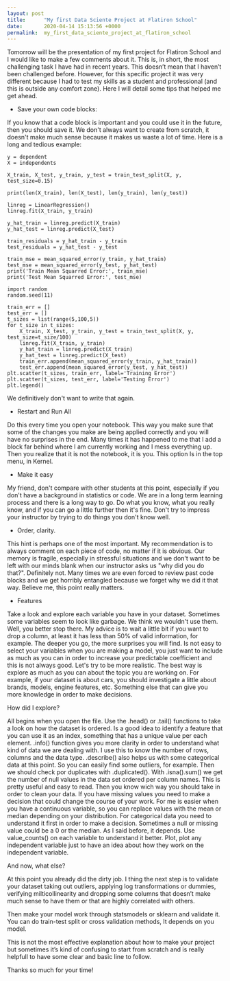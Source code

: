 ```yaml
---
layout: post
title:      "My first Data Sciente Project at Flatiron School"
date:       2020-04-14 15:13:56 +0000
permalink:  my_first_data_sciente_project_at_flatiron_school
---
```


Tomorrow will be the presentation of my first project for Flatiron School and I would like to make a few comments about it. This is, in short, the most challenging task I have had in recent years. This doesn’t mean that I haven’t been challenged before. However, for this specific project it was very different because I had to test my skills as a student and professional (and this is outside any comfort zone).
Here I will detail some tips that helped me get ahead.

* Save your own code blocks:

If you know that a code block is important and you could use it in the future, then you should save it. We don't always want to create from scratch, it doesn't make much sense because it makes us waste a lot of time.
Here is a long and tedious example:


```
y = dependent
X = independents

X_train, X_test, y_train, y_test = train_test_split(X, y, test_size=0.15)

print(len(X_train), len(X_test), len(y_train), len(y_test))

linreg = LinearRegression()
linreg.fit(X_train, y_train)

y_hat_train = linreg.predict(X_train)
y_hat_test = linreg.predict(X_test)

train_residuals = y_hat_train - y_train
test_residuals = y_hat_test - y_test

train_mse = mean_squared_error(y_train, y_hat_train)
test_mse = mean_squared_error(y_test, y_hat_test)
print('Train Mean Squarred Error:', train_mse)
print('Test Mean Squarred Error:', test_mse)

import random
random.seed(11)

train_err = []
test_err = []
t_sizes = list(range(5,100,5))
for t_size in t_sizes:
    X_train, X_test, y_train, y_test = train_test_split(X, y, test_size=t_size/100)
    linreg.fit(X_train, y_train)
    y_hat_train = linreg.predict(X_train)
    y_hat_test = linreg.predict(X_test)
    train_err.append(mean_squared_error(y_train, y_hat_train))
    test_err.append(mean_squared_error(y_test, y_hat_test))
plt.scatter(t_sizes, train_err, label='Training Error')
plt.scatter(t_sizes, test_err, label='Testing Error')
plt.legend()
```

We definitively don't want to write that again.

* Restart and Run All

Do this every time you open your notebook. This way you make sure that some of the changes you make are being applied correctly and you will have no surprises in the end. Many times it has happened to me that I add a block far behind where I am currently working and I mess everything up. Then you realize that it is not the notebook, it is you. This option Is in the top menu, in Kernel.
* Make it easy

My friend, don't compare with other students at this point, especially if you don't have a background in statistics or code. We are in a long term learning process and there is a long way to go. Do what you know, what you really know, and if you can go a little further then it's fine. Don't try to impress your instructor by trying to do things you don't know well.

* Order, clarity.

This hint is perhaps one of the most important. My recommendation is to always comment on each piece of code, no matter if it is obvious. Our memory is fragile, especially in stressful situations and we don't want to be left with our minds blank when our instructor asks us "why did you do that?". Definitely not.
Many times we are even forced to review past code blocks and we get horribly entangled because we forget why we did it that way. Believe me, this point really matters.

* Features

Take a look and explore each variable you have in your dataset. Sometimes some variables seem to look like garbage. We think we wouldn't use them. Well, you better stop there. My advice is to wait a little bit if you want to drop a column, at least it has less than 50% of valid information, for example. The deeper you go, the more surprises you will find.
Is not easy to select your variables when you are making a model, you just want to include as much as you can in order to increase your predictable coefficient and this is not always good. Let's try to be more realistic. The best way is explore as much as you can about the topic you are working on. For example, if your dataset is about cars, you should investigate a little about brands, models, engine features, etc. Something else that can give you more knowledge in order to make decisions.

How did I explore?

All begins when you open the file. Use the .head() or .tail() functions to take a look on how the dataset is ordered. Is a good idea to identify a feature that you can use it as an index, something that has a unique value per each element.
.info() function gives you more clarity in order to understand what kind of data we are dealing with. I use this to know the number of rows, columns and the data type.
.describe() also helps us with some categorical data at this point. So you can easily find some outliers, for example.
Then we should check por duplicates with .duplicated().
With .isna().sum() we get the number of null values in the data set ordered per column names. This is pretty useful and easy to read. Then you know wich way you should take in order to clean your data.
If you have missing values you need to make a decision that could change the course of your work. For me is easier when you have a continuous variable, so you can replace values with the mean or median depending on your distribution. For categorical data you need to understand it first in order to make a decision. Sometimes a null or missing value could be a 0 or the median. As I said before, it depends.
Use value_counts() on each variable to understand it better.
Plot, plot any independent variable just to have an idea about how they work on the independent variable.

And now, what else?

At this point you already did the dirty job. I thing the next step is to validate your dataset taking out outliers, applying log transformations or dummies, verifying milticollinearity and dropping some columns that doesn’t make much sense to have them or that are highly correlated with others.

Then make your model work through statsmodels or sklearn and validate it. You can do train-test split or cross validation methods, It depends on you model.

This is not the most effective explanation about how to make your project but sometimes it’s kind of confusing to start from scratch and is really helpfull to have some clear and basic line to follow.

Thanks so much for your time!



